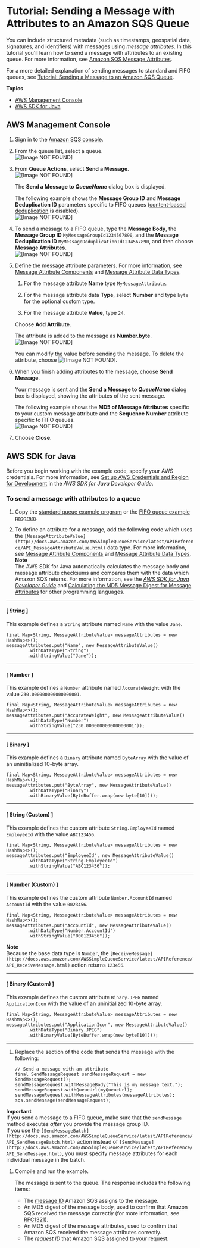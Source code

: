 # Tutorial: Sending a Message with Attributes to an Amazon SQS Queue<a name="sqs-send-message-with-attributes"></a>

You can include structured metadata \(such as timestamps, geospatial data, signatures, and identifiers\) with messages using *message attributes*\. In this tutorial you'll learn how to send a message with attributes to an existing queue\. For more information, see [Amazon SQS Message Attributes](sqs-message-attributes.md)\.

For a more detailed explanation of sending messages to standard and FIFO queues, see [Tutorial: Sending a Message to an Amazon SQS Queue](sqs-send-message.md)\.

**Topics**
+ [AWS Management Console](#send-message-with-attributes-console)
+ [AWS SDK for Java](#send-message-with-attributes-java)

## AWS Management Console<a name="send-message-with-attributes-console"></a>

1. Sign in to the [Amazon SQS console](https://console.aws.amazon.com/sqs/)\.

1. From the queue list, select a queue\.  
![\[Image NOT FOUND\]](http://docs.aws.amazon.com/AWSSimpleQueueService/latest/SQSDeveloperGuide/images/sqs-tutorials-sending-message-to-queue-select-queue.png)

1. From **Queue Actions**, select **Send a Message**\.  
![\[Image NOT FOUND\]](http://docs.aws.amazon.com/AWSSimpleQueueService/latest/SQSDeveloperGuide/images/sqs-tutorials-sending-message-to-queue-send-a-message.png)

   The **Send a Message to *QueueName*** dialog box is displayed\.

   The following example shows the **Message Group ID** and **Message Deduplication ID** parameters specific to FIFO queues \([content\-based deduplication](FIFO-queues.md#FIFO-queues-exactly-once-processing) is disabled\)\.  
![\[Image NOT FOUND\]](http://docs.aws.amazon.com/AWSSimpleQueueService/latest/SQSDeveloperGuide/images/sqs-tutorials-sending-message-to-queue-send-a-message-dialog-box.png)

1. To send a message to a FIFO queue, type the **Message Body**, the **Message Group ID** `MyMessageGroupId1234567890`, and the **Message Deduplication ID** `MyMessageDeduplicationId1234567890`, and then choose **Message Attributes**\.  
![\[Image NOT FOUND\]](http://docs.aws.amazon.com/AWSSimpleQueueService/latest/SQSDeveloperGuide/images/sqs-tutorials-sending-message-with-attributes.png)

1. Define the message attribute parameters\. For more information, see [Message Attribute Components](sqs-message-attributes.md#message-attribute-components) and [Message Attribute Data Types](sqs-message-attributes.md#message-attribute-data-types)\.

   1. For the message attribute **Name** type `MyMessageAttribute`\.

   1. For the message attribute data **Type**, select **Number** and type `byte` for the optional custom type\.

   1. For the message attribute **Value**, type `24`\.

   Choose **Add Attribute**\.

   The attribute is added to the message as **Number\.byte**\.  
![\[Image NOT FOUND\]](http://docs.aws.amazon.com/AWSSimpleQueueService/latest/SQSDeveloperGuide/images/sqs-tutorials-sending-message-with-attributes-custom-attribute.png)

   You can modify the value before sending the message\. To delete the attribute, choose ![\[Image NOT FOUND\]](http://docs.aws.amazon.com/AWSSimpleQueueService/latest/SQSDeveloperGuide/images/sqs-delete-queue-tag.png)\.

1. When you finish adding attributes to the message, choose **Send Message**\.

   Your message is sent and the **Send a Message to *QueueName*** dialog box is displayed, showing the attributes of the sent message\.

   The following example shows the **MD5 of Message Attributes** specific to your custom message attribute and the **Sequence Number** attribute specific to FIFO queues\.  
![\[Image NOT FOUND\]](http://docs.aws.amazon.com/AWSSimpleQueueService/latest/SQSDeveloperGuide/images/sqs-tutorials-sending-message-with-attributes-custom-attribute-message-attributes.png)

1. Choose **Close**\.

## AWS SDK for Java<a name="send-message-with-attributes-java"></a>

Before you begin working with the example code, specify your AWS credentials\. For more information, see [Set up AWS Credentials and Region for Development](http://docs.aws.amazon.com/sdk-for-java/v1/developer-guide/setup-credentials.html) in the *AWS SDK for Java Developer Guide*\.

### To send a message with attributes to a queue<a name="send-message-with-attributes-procedure"></a>

1. Copy the [standard queue example program](standard-queues-getting-started-java.md) or the [FIFO queue example program](FIFO-queues-getting-started-java.md)\.

1. To define an attribute for a message, add the following code which uses the `[MessageAttributeValue](http://docs.aws.amazon.com/AWSSimpleQueueService/latest/APIReference/API_MessageAttributeValue.html)` data type\. For more information, see [Message Attribute Components](sqs-message-attributes.md#message-attribute-components) and [Message Attribute Data Types](sqs-message-attributes.md#message-attribute-data-types)\.
**Note**  
The AWS SDK for Java automatically calculates the message body and message attribute checksums and compares them with the data which Amazon SQS returns\. For more information, see the *[AWS SDK for Java Developer Guide](http://docs.aws.amazon.com/sdk-for-java/v1/developer-guide/)* and [Calculating the MD5 Message Digest for Message Attributes](sqs-message-attributes.md#sqs-attributes-md5-message-digest-calculation) for other programming languages\.

------
#### [ String ]

   This example defines a `String` attribute named `Name` with the value `Jane`\.

   ```
   final Map<String, MessageAttributeValue> messageAttributes = new HashMap<>();
   messageAttributes.put("Name", new MessageAttributeValue()
           .withDataType("String")
           .withStringValue("Jane"));
   ```

------
#### [ Number ]

   This example defines a `Number` attribute named `AccurateWeight` with the value `230.000000000000000001`\.

   ```
   final Map<String, MessageAttributeValue> messageAttributes = new HashMap<>();
   messageAttributes.put("AccurateWeight", new MessageAttributeValue()
           .withDataType("Number")
           .withStringValue("230.000000000000000001"));
   ```

------
#### [ Binary ]

   This example defines a `Binary` attribute named `ByteArray` with the value of an uninitialized 10\-byte array\.

   ```
   final Map<String, MessageAttributeValue> messageAttributes = new HashMap<>();
   messageAttributes.put("ByteArray", new MessageAttributeValue()
           .withDataType("Binary")
           .withBinaryValue(ByteBuffer.wrap(new byte[10])));
   ```

------
#### [ String \(Custom\) ]

   This example defines the custom attribute `String.EmployeeId` named `EmployeeId` with the value `ABC123456`\.

   ```
   final Map<String, MessageAttributeValue> messageAttributes = new HashMap<>();
   messageAttributes.put("EmployeeId", new MessageAttributeValue()
           .withDataType("String.EmployeeId")
           .withStringValue("ABC123456"));
   ```

------
#### [ Number \(Custom\) ]

   This example defines the custom attribute `Number.AccountId` named `AccountId` with the value `0023456`\.

   ```
   final Map<String, MessageAttributeValue> messageAttributes = new HashMap<>();
   messageAttributes.put("AccountId", new MessageAttributeValue()
           .withDataType("Number.AccountId")
           .withStringValue("000123456"));
   ```

**Note**  
Because the base data type is `Number`, the `[ReceiveMessage](http://docs.aws.amazon.com/AWSSimpleQueueService/latest/APIReference/API_ReceiveMessage.html)` action returns `123456`\.

------
#### [ Binary \(Custom\) ]

   This example defines the custom attribute `Binary.JPEG` named `ApplicationIcon` with the value of an uninitialized 10\-byte array\.

   ```
   final Map<String, MessageAttributeValue> messageAttributes = new HashMap<>();
   messageAttributes.put("ApplicationIcon", new MessageAttributeValue()
           .withDataType("Binary.JPEG")
           .withBinaryValue(ByteBuffer.wrap(new byte[10])));
   ```

------

1. Replace the section of the code that sends the message with the following:

   ```
   // Send a message with an attribute
   final SendMessageRequest sendMessageRequest = new SendMessageRequest();
   sendMessageRequest.withMessageBody("This is my message text.");
   sendMessageRequest.withQueueUrl(myQueueUrl);
   sendMessageRequest.withMessageAttributes(messageAttributes);
   sqs.sendMessage(sendMessageRequest);
   ```
**Important**  
If you send a message to a FIFO queue, make sure that the `sendMessage` method executes *after* you provide the message group ID\.  
If you use the `[SendMessageBatch](http://docs.aws.amazon.com/AWSSimpleQueueService/latest/APIReference/API_SendMessageBatch.html)` action instead of `[SendMessage](http://docs.aws.amazon.com/AWSSimpleQueueService/latest/APIReference/API_SendMessage.html)`, you must specify message attributes for each individual message in the batch\.

1. Compile and run the example\.

   The message is sent to the queue\. The response includes the following items:
   + The [message ID](sqs-general-identifiers.md#message-id) Amazon SQS assigns to the message\.
   + An MD5 digest of the message body, used to confirm that Amazon SQS received the message correctly \(for more information, see [RFC1321](http://faqs.org/rfcs/rfc1321.html)\)\.
   + An MD5 digest of the message attributes, used to confirm that Amazon SQS received the message attributes correctly\.
   + The *request ID* that Amazon SQS assigned to your request\.